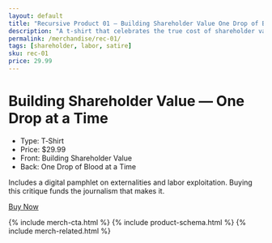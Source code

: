 ```yaml
---
layout: default
title: "Recursive Product 01 — Building Shareholder Value One Drop of Blood at a Time"
description: "A t‑shirt that celebrates the true cost of shareholder value."
permalink: /merchandise/rec-01/
tags: [shareholder, labor, satire]
sku: rec-01
price: 29.99
---
```


# Building Shareholder Value — One Drop at a Time

- Type: T‑Shirt
- Price: $29.99
- Front: Building Shareholder Value
- Back: One Drop of Blood at a Time

Includes a digital pamphlet on externalities and labor exploitation. Buying this critique funds the journalism that makes it.

[Buy Now](/checkout/?sku=rec-01&title=Building%20Shareholder%20Value%20%E2%80%94%20One%20Drop%20at%20a%20Time&price=29.99&type=shirt)

{% include merch-cta.html %}
{% include product-schema.html %}
{% include merch-related.html %}
